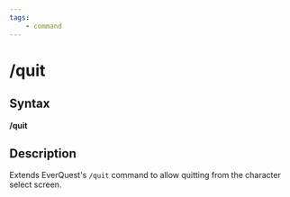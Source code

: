 ```yaml
---
tags:
    - command
---
```

# /quit

## Syntax

**/quit**

## Description

Extends EverQuest's `/quit` command to allow quitting from the character select screen.